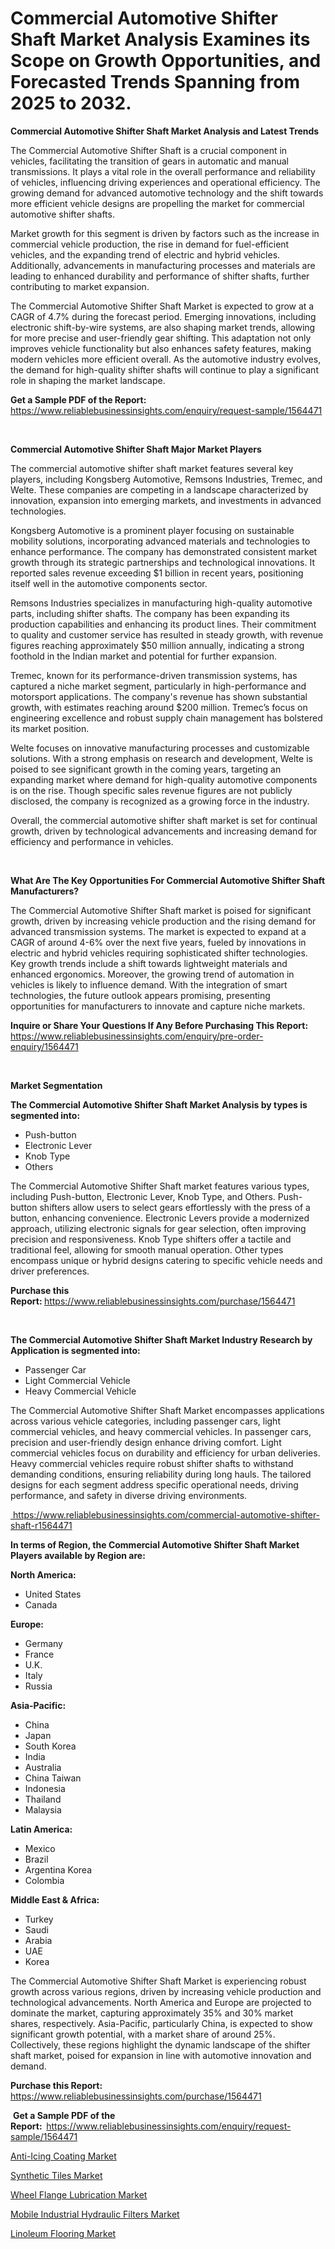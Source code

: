 <p><h1>Commercial Automotive Shifter Shaft Market Analysis Examines its Scope on Growth Opportunities, and Forecasted Trends Spanning from 2025 to 2032.</h1></p><p><strong>Commercial Automotive Shifter Shaft Market Analysis and Latest Trends</strong></p>
<p><p>The Commercial Automotive Shifter Shaft is a crucial component in vehicles, facilitating the transition of gears in automatic and manual transmissions. It plays a vital role in the overall performance and reliability of vehicles, influencing driving experiences and operational efficiency. The growing demand for advanced automotive technology and the shift towards more efficient vehicle designs are propelling the market for commercial automotive shifter shafts.</p><p>Market growth for this segment is driven by factors such as the increase in commercial vehicle production, the rise in demand for fuel-efficient vehicles, and the expanding trend of electric and hybrid vehicles. Additionally, advancements in manufacturing processes and materials are leading to enhanced durability and performance of shifter shafts, further contributing to market expansion. </p><p>The Commercial Automotive Shifter Shaft Market is expected to grow at a CAGR of 4.7% during the forecast period. Emerging innovations, including electronic shift-by-wire systems, are also shaping market trends, allowing for more precise and user-friendly gear shifting. This adaptation not only improves vehicle functionality but also enhances safety features, making modern vehicles more efficient overall. As the automotive industry evolves, the demand for high-quality shifter shafts will continue to play a significant role in shaping the market landscape.</p></p>
<p><strong>Get a Sample PDF of the Report:&nbsp;</strong> <a href="https://www.reliablebusinessinsights.com/enquiry/request-sample/1564471?utm_campaign=1873&utm_medium=2&utm_source=Github&utm_content=ia&utm_term=30012025&utm_id=commercial-automotive-shifter-shaft">https://www.reliablebusinessinsights.com/enquiry/request-sample/1564471</a></p>
<p>&nbsp;</p>
<p><strong>Commercial Automotive Shifter Shaft Major Market Players</strong></p>
<p><p>The commercial automotive shifter shaft market features several key players, including Kongsberg Automotive, Remsons Industries, Tremec, and Welte. These companies are competing in a landscape characterized by innovation, expansion into emerging markets, and investments in advanced technologies.</p><p>Kongsberg Automotive is a prominent player focusing on sustainable mobility solutions, incorporating advanced materials and technologies to enhance performance. The company has demonstrated consistent market growth through its strategic partnerships and technological innovations. It reported sales revenue exceeding $1 billion in recent years, positioning itself well in the automotive components sector.</p><p>Remsons Industries specializes in manufacturing high-quality automotive parts, including shifter shafts. The company has been expanding its production capabilities and enhancing its product lines. Their commitment to quality and customer service has resulted in steady growth, with revenue figures reaching approximately $50 million annually, indicating a strong foothold in the Indian market and potential for further expansion.</p><p>Tremec, known for its performance-driven transmission systems, has captured a niche market segment, particularly in high-performance and motorsport applications. The company's revenue has shown substantial growth, with estimates reaching around $200 million. Tremec’s focus on engineering excellence and robust supply chain management has bolstered its market position.</p><p>Welte focuses on innovative manufacturing processes and customizable solutions. With a strong emphasis on research and development, Welte is poised to see significant growth in the coming years, targeting an expanding market where demand for high-quality automotive components is on the rise. Though specific sales revenue figures are not publicly disclosed, the company is recognized as a growing force in the industry.</p><p>Overall, the commercial automotive shifter shaft market is set for continual growth, driven by technological advancements and increasing demand for efficiency and performance in vehicles.</p></p>
<p>&nbsp;</p>
<p><strong>What Are The Key Opportunities For Commercial Automotive Shifter Shaft Manufacturers?</strong></p>
<p><p>The Commercial Automotive Shifter Shaft market is poised for significant growth, driven by increasing vehicle production and the rising demand for advanced transmission systems. The market is expected to expand at a CAGR of around 4-6% over the next five years, fueled by innovations in electric and hybrid vehicles requiring sophisticated shifter technologies. Key growth trends include a shift towards lightweight materials and enhanced ergonomics. Moreover, the growing trend of automation in vehicles is likely to influence demand. With the integration of smart technologies, the future outlook appears promising, presenting opportunities for manufacturers to innovate and capture niche markets.</p></p>
<p><strong>Inquire or Share Your Questions If Any Before Purchasing This Report:</strong> <a href="https://www.reliablebusinessinsights.com/enquiry/pre-order-enquiry/1564471?utm_campaign=1873&utm_medium=2&utm_source=Github&utm_content=ia&utm_term=30012025&utm_id=commercial-automotive-shifter-shaft">https://www.reliablebusinessinsights.com/enquiry/pre-order-enquiry/1564471</a></p>
<p>&nbsp;</p>
<p><strong>Market Segmentation</strong></p>
<p><strong>The Commercial Automotive Shifter Shaft Market Analysis by types is segmented into:</strong></p>
<p><ul><li>Push-button</li><li>Electronic Lever</li><li>Knob Type</li><li>Others</li></ul></p>
<p><p>The Commercial Automotive Shifter Shaft market features various types, including Push-button, Electronic Lever, Knob Type, and Others. Push-button shifters allow users to select gears effortlessly with the press of a button, enhancing convenience. Electronic Levers provide a modernized approach, utilizing electronic signals for gear selection, often improving precision and responsiveness. Knob Type shifters offer a tactile and traditional feel, allowing for smooth manual operation. Other types encompass unique or hybrid designs catering to specific vehicle needs and driver preferences.</p></p>
<p><strong>Purchase this Report:&nbsp;</strong><a href="https://www.reliablebusinessinsights.com/purchase/1564471?utm_campaign=1873&utm_medium=2&utm_source=Github&utm_content=ia&utm_term=30012025&utm_id=commercial-automotive-shifter-shaft">https://www.reliablebusinessinsights.com/purchase/1564471</a></p>
<p>&nbsp;</p>
<p><strong>The Commercial Automotive Shifter Shaft Market Industry Research by Application is segmented into:</strong></p>
<p><ul><li>Passenger Car</li><li>Light Commercial Vehicle</li><li>Heavy Commercial Vehicle</li></ul></p>
<p><p>The Commercial Automotive Shifter Shaft Market encompasses applications across various vehicle categories, including passenger cars, light commercial vehicles, and heavy commercial vehicles. In passenger cars, precision and user-friendly design enhance driving comfort. Light commercial vehicles focus on durability and efficiency for urban deliveries. Heavy commercial vehicles require robust shifter shafts to withstand demanding conditions, ensuring reliability during long hauls. The tailored designs for each segment address specific operational needs, driving performance, and safety in diverse driving environments.</p></p>
<p><a href="https://www.reliablebusinessinsights.com/commercial-automotive-shifter-shaft-r1564471?utm_campaign=1873&utm_medium=2&utm_source=Github&utm_content=ia&utm_term=30012025&utm_id=commercial-automotive-shifter-shaft">&nbsp;https://www.reliablebusinessinsights.com/commercial-automotive-shifter-shaft-r1564471</a></p>
<p><strong>In terms of Region, the Commercial Automotive Shifter Shaft Market Players available by Region are:</strong></p>
<p>
    <p> <strong> North America: </strong>
        <ul>
            <li>United States</li>
            <li>Canada</li>
        </ul>
        </p> 
    <p> <strong> Europe: </strong>
        <ul>
            <li>Germany</li>
            <li>France</li>
            <li>U.K.</li>
            <li>Italy</li>
            <li>Russia</li>
        </ul>
        </p> 
    <p> <strong> Asia-Pacific: </strong>
        <ul>
            <li>China</li>
            <li>Japan</li>
            <li>South Korea</li>
            <li>India</li>
            <li>Australia</li>
            <li>China Taiwan</li>
            <li>Indonesia</li>
            <li>Thailand</li>
            <li>Malaysia</li>
        </ul>
        </p> 
    <p> <strong> Latin America: </strong>
        <ul>
            <li>Mexico</li>
            <li>Brazil</li>
            <li>Argentina Korea</li>
            <li>Colombia</li>
        </ul>
        </p> 
    <p> <strong> Middle East & Africa: </strong>
        <ul>
            <li>Turkey</li>
            <li>Saudi</li>
            <li>Arabia</li>
            <li>UAE</li>
            <li>Korea</li>
        </ul>
    </p>
    </p>
<p><p>The Commercial Automotive Shifter Shaft Market is experiencing robust growth across various regions, driven by increasing vehicle production and technological advancements. North America and Europe are projected to dominate the market, capturing approximately 35% and 30% market shares, respectively. Asia-Pacific, particularly China, is expected to show significant growth potential, with a market share of around 25%. Collectively, these regions highlight the dynamic landscape of the shifter shaft market, poised for expansion in line with automotive innovation and demand.</p></p>
<p><strong>Purchase this Report: </strong><a href="https://www.reliablebusinessinsights.com/purchase/1564471?utm_campaign=1873&utm_medium=2&utm_source=Github&utm_content=ia&utm_term=30012025&utm_id=commercial-automotive-shifter-shaft">https://www.reliablebusinessinsights.com/purchase/1564471</a></p>
<p>&nbsp;<strong>Get a Sample PDF of the Report:&nbsp;&nbsp;</strong><a href="https://www.reliablebusinessinsights.com/enquiry/request-sample/1564471?utm_campaign=1873&utm_medium=2&utm_source=Github&utm_content=ia&utm_term=30012025&utm_id=commercial-automotive-shifter-shaft">https://www.reliablebusinessinsights.com/enquiry/request-sample/1564471</a></p>
<p><strong></strong></p>
<p><p><a href="https://www.linkedin.com/pulse/insightful-anti-icing-coating-market-analysis-recent-mshxc?utm_campaign=1873&utm_medium=2&utm_source=Github&utm_content=ia&utm_term=30012025&utm_id=commercial-automotive-shifter-shaft">Anti-Icing Coating Market</a></p><p><a href="https://github.com/elitasvimal/Market-Research-Report-List-1/blob/main/synthetic-tiles-market.md?utm_campaign=1873&utm_medium=2&utm_source=Github&utm_content=ia&utm_term=30012025&utm_id=commercial-automotive-shifter-shaft">Synthetic Tiles Market</a></p><p><a href="https://www.linkedin.com/pulse/wheel-flange-lubrication-market-size-overview-growth-analysis-723ne?utm_campaign=1873&utm_medium=2&utm_source=Github&utm_content=ia&utm_term=30012025&utm_id=commercial-automotive-shifter-shaft">Wheel Flange Lubrication Market</a></p><p><a href="https://www.linkedin.com/pulse/projecting-growth-mobile-industrial-hydraulic-filtersmarket-t2kwc?utm_campaign=1873&utm_medium=2&utm_source=Github&utm_content=ia&utm_term=30012025&utm_id=commercial-automotive-shifter-shaft">Mobile Industrial Hydraulic Filters Market</a></p><p><a href="https://github.com/meuskocov/Market-Research-Report-List-1/blob/main/linoleum-flooring-market.md?utm_campaign=1873&utm_medium=2&utm_source=Github&utm_content=ia&utm_term=30012025&utm_id=commercial-automotive-shifter-shaft">Linoleum Flooring Market</a></p></p>